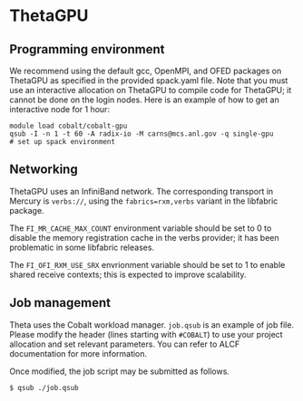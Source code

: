 ThetaGPU
========


Programming environment
-----------------------

We recommend using the default gcc, OpenMPI, and OFED packages on ThetaGPU
as specified in the provided spack.yaml file.  Note that you must use an
interactive allocation on ThetaGPU to compile code for ThetaGPU; it cannot
be done on the login nodes.  Here is an example of how to get an interactive
node for 1 hour:

```
module load cobalt/cobalt-gpu
qsub -I -n 1 -t 60 -A radix-io -M carns@mcs.anl.gov -q single-gpu
# set up spack environment
```

Networking
----------

ThetaGPU uses an InfiniBand network.  The corresponding transport in Mercury
is `verbs://`, using the `fabrics=rxm,verbs` variant in the libfabric package.

The `FI_MR_CACHE_MAX_COUNT` environment variable should be set to 0 to
disable the memory registration cache in the verbs provider; it has been
problematic in some libfabric releases.

The `FI_OFI_RXM_USE_SRX` envrionment variable should be set to 1 to enable
shared receive contexts; this is expected to improve scalability.

Job management
--------------

Theta uses the Cobalt workload manager. `job.qsub` is an example
of job file. Please modify the header (lines starting with `#COBALT`)
to use your project allocation and set relevant parameters. You can
refer to ALCF documentation for more information.

Once modified, the job script may be submitted as follows.

```
$ qsub ./job.qsub
```

